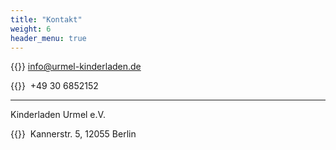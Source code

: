 ```yaml
---
title: "Kontakt"
weight: 6
header_menu: true
---
```


{{<icon class="fa fa-envelope">}}&nbsp;[info@urmel-kinderladen.de](mailto:info@urmel-kinderladen.de)

{{<icon class="fa fa-phone">}}&nbsp; +49 30 6852152


--- 


Kinderladen Urmel e.V.

{{<icon class="fa fa-map-marker">}}&nbsp; Kannerstr. 5, 12055 Berlin

